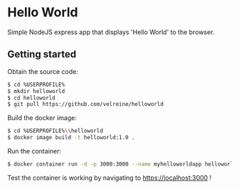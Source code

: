 # Hello World

Simple NodeJS express app that displays 'Hello World' to the browser.

## Getting started

Obtain the source code:

```sh
$ cd %USERPROFILE%
$ mkdir helloworld
$ cd helloworld
$ git pull https://github.com/velreine/helloworld
```

Build the docker image:

```sh
$ cd %USERPROFILE%\\helloworld
$ docker image build -t helloworld:1.0 .
```

Run the container:

```sh
$ docker container run -d -p 3000:3000 --name myhelloworldapp helloworld:1.0
```

Test the container is working by navigating to [https://localhost:3000](https://localhost:3000) !
